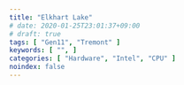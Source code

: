 ```yaml
---
title: "Elkhart Lake"
# date: 2020-01-25T23:01:37+09:00
# draft: true
tags: [ "Gen11", "Tremont" ]
keywords: [ "", ]
categories: [ "Hardware", "Intel", "CPU" ]
noindex: false
---
```


